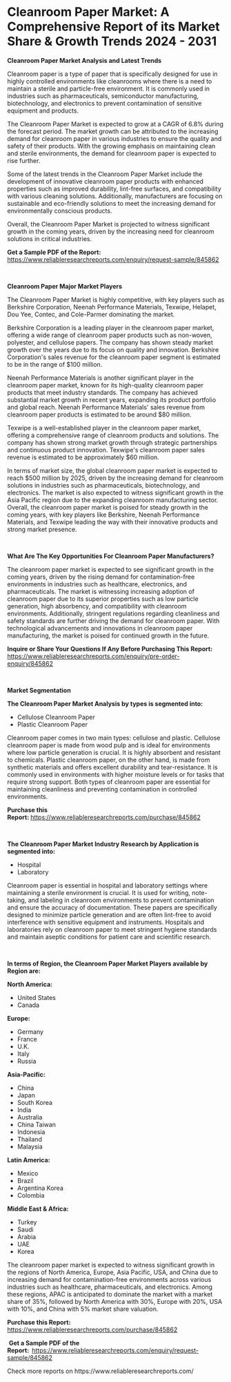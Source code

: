 <p><h1>Cleanroom Paper Market: A Comprehensive Report of its Market Share & Growth Trends 2024 - 2031</h1></p><p><strong>Cleanroom Paper Market Analysis and Latest Trends</strong></p>
<p><p>Cleanroom paper is a type of paper that is specifically designed for use in highly controlled environments like cleanrooms where there is a need to maintain a sterile and particle-free environment. It is commonly used in industries such as pharmaceuticals, semiconductor manufacturing, biotechnology, and electronics to prevent contamination of sensitive equipment and products.</p><p>The Cleanroom Paper Market is expected to grow at a CAGR of 6.8% during the forecast period. The market growth can be attributed to the increasing demand for cleanroom paper in various industries to ensure the quality and safety of their products. With the growing emphasis on maintaining clean and sterile environments, the demand for cleanroom paper is expected to rise further.</p><p>Some of the latest trends in the Cleanroom Paper Market include the development of innovative cleanroom paper products with enhanced properties such as improved durability, lint-free surfaces, and compatibility with various cleaning solutions. Additionally, manufacturers are focusing on sustainable and eco-friendly solutions to meet the increasing demand for environmentally conscious products.</p><p>Overall, the Cleanroom Paper Market is projected to witness significant growth in the coming years, driven by the increasing need for cleanroom solutions in critical industries.</p></p>
<p><strong>Get a Sample PDF of the Report:&nbsp;</strong> <a href="https://www.reliableresearchreports.com/enquiry/request-sample/845862">https://www.reliableresearchreports.com/enquiry/request-sample/845862</a></p>
<p>&nbsp;</p>
<p><strong>Cleanroom Paper Major Market Players</strong></p>
<p><p>The Cleanroom Paper Market is highly competitive, with key players such as Berkshire Corporation, Neenah Performance Materials, Texwipe, Helapet, Dou Yee, Contec, and Cole-Parmer dominating the market. </p><p>Berkshire Corporation is a leading player in the cleanroom paper market, offering a wide range of cleanroom paper products such as non-woven, polyester, and cellulose papers. The company has shown steady market growth over the years due to its focus on quality and innovation. Berkshire Corporation's sales revenue for the cleanroom paper segment is estimated to be in the range of $100 million.</p><p>Neenah Performance Materials is another significant player in the cleanroom paper market, known for its high-quality cleanroom paper products that meet industry standards. The company has achieved substantial market growth in recent years, expanding its product portfolio and global reach. Neenah Performance Materials' sales revenue from cleanroom paper products is estimated to be around $80 million.</p><p>Texwipe is a well-established player in the cleanroom paper market, offering a comprehensive range of cleanroom products and solutions. The company has shown strong market growth through strategic partnerships and continuous product innovation. Texwipe's cleanroom paper sales revenue is estimated to be approximately $60 million.</p><p>In terms of market size, the global cleanroom paper market is expected to reach $500 million by 2025, driven by the increasing demand for cleanroom solutions in industries such as pharmaceuticals, biotechnology, and electronics. The market is also expected to witness significant growth in the Asia Pacific region due to the expanding cleanroom manufacturing sector. Overall, the cleanroom paper market is poised for steady growth in the coming years, with key players like Berkshire, Neenah Performance Materials, and Texwipe leading the way with their innovative products and strong market presence.</p></p>
<p>&nbsp;</p>
<p><strong>What Are The Key Opportunities For Cleanroom Paper Manufacturers?</strong></p>
<p><p>The cleanroom paper market is expected to see significant growth in the coming years, driven by the rising demand for contamination-free environments in industries such as healthcare, electronics, and pharmaceuticals. The market is witnessing increasing adoption of cleanroom paper due to its superior properties such as low particle generation, high absorbency, and compatibility with cleanroom environments. Additionally, stringent regulations regarding cleanliness and safety standards are further driving the demand for cleanroom paper. With technological advancements and innovations in cleanroom paper manufacturing, the market is poised for continued growth in the future.</p></p>
<p><strong>Inquire or Share Your Questions If Any Before Purchasing This Report:</strong> <a href="https://www.reliableresearchreports.com/enquiry/pre-order-enquiry/845862">https://www.reliableresearchreports.com/enquiry/pre-order-enquiry/845862</a></p>
<p>&nbsp;</p>
<p><strong>Market Segmentation</strong></p>
<p><strong>The Cleanroom Paper Market Analysis by types is segmented into:</strong></p>
<p><ul><li>Cellulose Cleanroom Paper</li><li>Plastic Cleanroom Paper</li></ul></p>
<p><p>Cleanroom paper comes in two main types: cellulose and plastic. Cellulose cleanroom paper is made from wood pulp and is ideal for environments where low particle generation is crucial. It is highly absorbent and resistant to chemicals. Plastic cleanroom paper, on the other hand, is made from synthetic materials and offers excellent durability and tear-resistance. It is commonly used in environments with higher moisture levels or for tasks that require strong support. Both types of cleanroom paper are essential for maintaining cleanliness and preventing contamination in controlled environments.</p></p>
<p><strong>Purchase this Report:&nbsp;</strong><a href="https://www.reliableresearchreports.com/purchase/845862">https://www.reliableresearchreports.com/purchase/845862</a></p>
<p>&nbsp;</p>
<p><strong>The Cleanroom Paper Market Industry Research by Application is segmented into:</strong></p>
<p><ul><li>Hospital</li><li>Laboratory</li></ul></p>
<p><p>Cleanroom paper is essential in hospital and laboratory settings where maintaining a sterile environment is crucial. It is used for writing, note-taking, and labeling in cleanroom environments to prevent contamination and ensure the accuracy of documentation. These papers are specifically designed to minimize particle generation and are often lint-free to avoid interference with sensitive equipment and instruments. Hospitals and laboratories rely on cleanroom paper to meet stringent hygiene standards and maintain aseptic conditions for patient care and scientific research.</p></p>
<p>&nbsp;</p>
<p><strong>In terms of Region, the Cleanroom Paper Market Players available by Region are:</strong></p>
<p>
    <p> <strong> North America: </strong>
        <ul>
            <li>United States</li>
            <li>Canada</li>
        </ul>
        </p> 
    <p> <strong> Europe: </strong>
        <ul>
            <li>Germany</li>
            <li>France</li>
            <li>U.K.</li>
            <li>Italy</li>
            <li>Russia</li>
        </ul>
        </p> 
    <p> <strong> Asia-Pacific: </strong>
        <ul>
            <li>China</li>
            <li>Japan</li>
            <li>South Korea</li>
            <li>India</li>
            <li>Australia</li>
            <li>China Taiwan</li>
            <li>Indonesia</li>
            <li>Thailand</li>
            <li>Malaysia</li>
        </ul>
        </p> 
    <p> <strong> Latin America: </strong>
        <ul>
            <li>Mexico</li>
            <li>Brazil</li>
            <li>Argentina Korea</li>
            <li>Colombia</li>
        </ul>
        </p> 
    <p> <strong> Middle East & Africa: </strong>
        <ul>
            <li>Turkey</li>
            <li>Saudi</li>
            <li>Arabia</li>
            <li>UAE</li>
            <li>Korea</li>
        </ul>
    </p>
    </p>
<p><p>The cleanroom paper market is expected to witness significant growth in the regions of North America, Europe, Asia Pacific, USA, and China due to increasing demand for contamination-free environments across various industries such as healthcare, pharmaceuticals, and electronics. Among these regions, APAC is anticipated to dominate the market with a market share of 35%, followed by North America with 30%, Europe with 20%, USA with 10%, and China with 5% market share valuation.</p></p>
<p><strong>Purchase this Report: </strong><a href="https://www.reliableresearchreports.com/purchase/845862">https://www.reliableresearchreports.com/purchase/845862</a></p>
<p>&nbsp;<strong>Get a Sample PDF of the Report:&nbsp;&nbsp;</strong><a href="https://www.reliableresearchreports.com/enquiry/request-sample/845862">https://www.reliableresearchreports.com/enquiry/request-sample/845862</a></p>
<p><strong></strong></p>
<p>Check more reports on https://www.reliableresearchreports.com/</p>